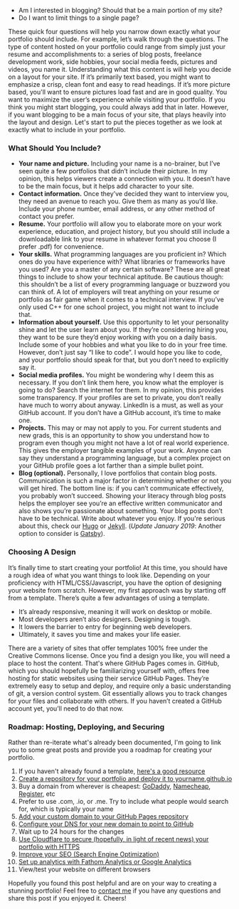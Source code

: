 - Am I interested in blogging? Should that be a main portion of my site?
- Do I want to limit things to a single page?

These quick four questions will help you narrow down exactly what your portfolio should include. For example, let’s walk through the questions. The type of content hosted on your portfolio could range from simply just your resume and accomplishments to: a series of blog posts, freelance development work, side hobbies, your social media feeds, pictures and videos, you name it. Understanding what this content is will help you decide on a layout for your site. If it’s primarily text based, you might want to emphasize a crisp, clean font and easy to read headings. If it’s more picture based, you'll want to ensure pictures load fast and are in good quality. You want to maximize the user’s experience while visiting your portfolio. If you think you might start blogging, you could always add that in later. However, if you want blogging to be a main focus of your site, that plays heavily into the layout and design. Let's start to put the pieces together as we look at exactly what to include in your portfolio.

### What Should You Include?

- **Your name and picture.** Including your name is a no-brainer, but I’ve seen quite a few portfolios that didn’t include their picture. In my opinion, this helps viewers create a connection with you. It doesn’t have to be the main focus, but it helps add character to your site.
- **Contact information.** Once they’ve decided they want to interview you, they need an avenue to reach you. Give them as many as you’d like. Include your phone number, email address, or any other method of contact you prefer.
- **Resume.** Your portfolio will allow you to elaborate more on your work experience, education, and project history, but you should still include a downloadable link to your resume in whatever format you choose (I prefer .pdf) for convenience.
- **Your skills.** What programming languages are you proficient in? Which ones do you have experience with? What libraries or frameworks have you used? Are you a master of any certain software? These are all great things to include to show your technical aptitude. Be cautious though: this shouldn’t be a list of every programming language or buzzword you can think of. A lot of employers will treat anything on your resume or portfolio as fair game when it comes to a technical interview. If you’ve only used C++ for one school project, you might not want to include that.
- **Information about yourself.** Use this opportunity to let your personality shine and let the user learn about you. If they’re considering hiring you, they want to be sure they’d enjoy working with you on a daily basis. Include some of your hobbies and what you like to do in your free time. However, don’t just say “I like to code”. I would hope you like to code, and your portfolio should speak for that, but you don’t need to explicitly say it.
- **Social media profiles.** You might be wondering why I deem this as necessary. If you don’t link them here, you know what the employer is going to do? Search the internet for them. In my opinion, this provides some transparency. If your profiles are set to private, you don’t really have much to worry about anyway. LinkedIn is a must, as well as your GitHub account. If you don’t have a GitHub account, it’s time to make one.
- **Projects.** This may or may not apply to you. For current students and new grads, this is an opportunity to show you understand how to program even though you might not have a lot of real world experience. This gives the employer tangible examples of your work. Anyone can say they understand a programming language, but a complex project on your GitHub profile goes a lot farther than a simple bullet point.
- **Blog (optional).** Personally, I love portfolios that contain blog posts. Communication is such a major factor in determining whether or not you will get hired. The bottom line is: if you can’t communicate effectively, you probably won’t succeed. Showing your literacy through blog posts helps the employer see you’re an effective written communicator and also shows you’re passionate about something. Your blog posts don’t have to be technical. Write about whatever you enjoy. If you're serious about this, check our [Hugo](https://gohugo.io/) or [Jekyll](https://jekyllrb.com/). (_Update January 2019_: Another option to consider is [Gatsby](https://github.com/gatsbyjs/gatsby-starter-blog)).

### Choosing A Design

It’s finally time to start creating your portfolio! At this time, you should have a rough idea of what you want things to look like. Depending on your proficiency with HTML/CSS/Javascript, you have the option of designing your website from scratch. However, my first approach was by starting off from a template. There’s quite a few advantages of using a template.

- It’s already responsive, meaning it will work on desktop or mobile.
- Most developers aren’t also designers. Designing is tough.
- It lowers the barrier to entry for beginning web developers.
- Ultimately, it saves you time and makes your life easier.

There are a variety of sites that offer templates 100% free under the Creative Commons license. Once you find a design you like, you will need a place to host the content. That's where GitHub Pages comes in. GitHub, which you should hopefully be familiarizing yourself with, offers free hosting for static websites using their service GitHub Pages. They’re extremely easy to setup and deploy, and require only a basic understanding of git, a version control system. Git essentially allows you to track changes for your files and collaborate with others. If you haven’t created a GitHub account yet, you’ll need to do that now.

### Roadmap: Hosting, Deploying, and Securing

Rather than re-iterate what's already been documented, I'm going to link you to some great posts and provide you a roadmap for creating your portfolio.

1.  If you haven't already found a template, [here's a good resource](https://html5up.net/)
2.  [Create a repository for your portfolio and deploy it to yourname.github.io](https://pages.github.com/)
3.  Buy a domain from wherever is cheapest: [GoDaddy](https://www.godaddy.com/), [Namecheap](https://www.namecheap.com/), [Register](https://www.register.com/), etc
4.  Prefer to use .com, .io, or .me. Try to include what people would search for, which is typically your name
5.  [Add your custom domain to your GitHub Pages repository](https://help.github.com/articles/adding-or-removing-a-custom-domain-for-your-github-pages-site/)
6.  [Configure your DNS for your new domain to point to GitHub](https://help.github.com/articles/setting-up-an-apex-domain/)
7.  Wait up to 24 hours for the changes
8.  [Use Cloudflare to secure (hopefully, in light of recent news) your portfolio with HTTPS](https://blog.cloudflare.com/secure-and-fast-github-pages-with-cloudflare/)
9.  [Improve your SEO (Search Engine Optimization)](http://www.wordstream.com/meta-tags)
10. [Set up analytics with Fathom Analytics or Google Analytics](https://usefathom.com/ref/T93GOJ)
11. View/test your website on different browsers

Hopefully you found this post helpful and are on your way to creating a stunning portfolio! Feel free to [contact me](mailto:me@leerob.io) if you have any questions and share this post if you enjoyed it. Cheers!
